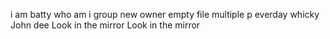 i am batty
who am i
group
new owner
empty file
multiple p
everday
whicky
John dee
 Look in the mirror
 Look in the mirror
